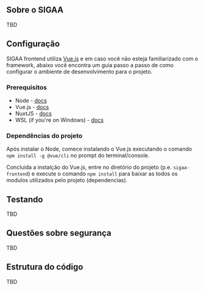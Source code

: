 ## Sobre o SIGAA

TBD

## Configuração

SIGAA frontend utiliza [Vue.js](https://vuejs.org/) e em caso você não esteja familiarizado com o framework, abaixo você encontra um guia passo a passo de como configurar o ambiente de desenvolvimento para o projeto.

### Prerequisitos

- Node - [docs](https://nodejs.org/pt-br/download/)
- Vue.js - [docs](https://v3.vuejs.org/guide/installation.html)
- NuxtJS - [docs](https://nuxtjs.org/docs/get-started/routing)
- WSL (if you're on Windows) - [docs](https://docs.microsoft.com/pt-br/windows/wsl/install-win10)

### Dependências do projeto

Após instalar o Node, comece instalando o Vue.js executando o comando `npm install -g @vue/cli` no prompt do terminal/console.

Concluida a instalção do Vue.js, entre no diretório do projeto (p.e. `sigaa-frontend`) e execute o comando `npm install` para baixar as todos os modulos utilizados pelo projeto (dependencias).


## Testando

TBD

## Questões sobre segurança

TBD

## Estrutura do código

TBD
